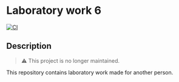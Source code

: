 # Laboratory work 6

[![CI](https://github.com/emilyseville7cfg/mono-laboratorywork6/actions/workflows/ci.yml/badge.svg)](https://github.com/emilyseville7cfg/mono-laboratorywork6/actions/workflows/ci.yml)

## Description

> ⚠️ This project is no longer maintained.

This repository contains laboratory work made for another person.
